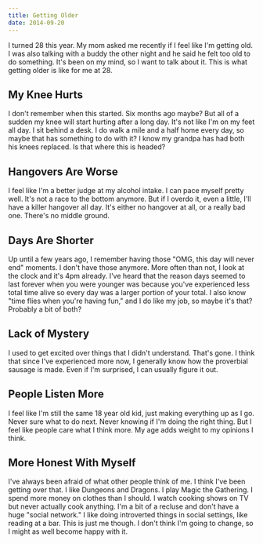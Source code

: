 ```yaml
---
title: Getting Older
date: 2014-09-20
---
```


I turned 28 this year. My mom asked me recently if I feel like I'm getting old. I was also talking with a buddy the other night and he said he felt too old to do something. It's been on my mind, so I want to talk about it. This is what getting older is like for me at 28.

## My Knee Hurts

I don't remember when this started. Six months ago maybe? But all of a sudden my knee will start hurting after a long day. It's not like I'm on my feet all day. I sit behind a desk. I do walk a mile and a half home every day, so maybe that has something to do with it? I know my grandpa has had both his knees replaced. Is that where this is headed?

## Hangovers Are Worse

I feel like I'm a better judge at my alcohol intake. I can pace myself pretty well. It's not a race to the bottom anymore. But if I overdo it, even a little, I'll have a killer hangover all day. It's either no hangover at all, or a really bad one. There's no middle ground.

## Days Are Shorter

Up until a few years ago, I remember having those "OMG, this day will never end" moments. I don't have those anymore. More often than not, I look at the clock and it's 4pm already. I've heard that the reason days seemed to last forever when you were younger was because you've experienced less total time alive so every day was a larger portion of your total. I also know "time flies when you're having fun," and I do like my job, so maybe it's that? Probably a bit of both?

## Lack of Mystery

I used to get excited over things that I didn't understand. That's gone. I think that since I've experienced more now, I generally know how the proverbial sausage is made. Even if I'm surprised, I can usually figure it out.

## People Listen More

I feel like I'm still the same 18 year old kid, just making everything up as I go. Never sure what to do next. Never knowing if I'm doing the right thing. But I feel like people care what I think more. My age adds weight to my opinions I think.

## More Honest With Myself

I've always been afraid of what other people think of me. I think I've been getting over that. I like Dungeons and Dragons. I play Magic the Gathering. I spend more money on clothes than I should. I watch cooking shows on TV but never actually cook anything. I'm a bit of a recluse and don't have a huge "social network." I like doing introverted things in social settings, like reading at a bar. This is just me though. I don't think I'm going to change, so I might as well become happy with it.
